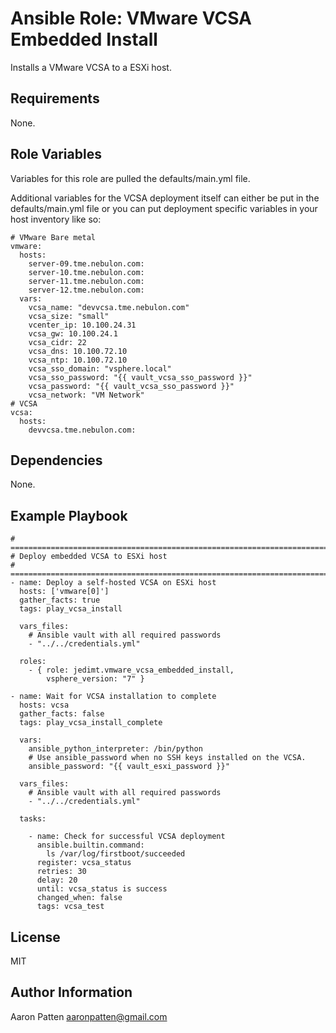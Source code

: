Ansible Role: VMware VCSA Embedded Install
=========

Installs a VMware VCSA to a ESXi host.

Requirements
------------

None.

Role Variables
--------------

Variables for this role are pulled the defaults/main.yml file.

Additional variables for the VCSA deployment itself can either be put in the defaults/main.yml file or you can put deployment specific variables in
your host inventory like so:

    # VMware Bare metal
    vmware:
      hosts:
        server-09.tme.nebulon.com:
        server-10.tme.nebulon.com:
        server-11.tme.nebulon.com:
        server-12.tme.nebulon.com:
      vars:
        vcsa_name: "devvcsa.tme.nebulon.com"
        vcsa_size: "small"
        vcenter_ip: 10.100.24.31
        vcsa_gw: 10.100.24.1
        vcsa_cidr: 22
        vcsa_dns: 10.100.72.10
        vcsa_ntp: 10.100.72.10
        vcsa_sso_domain: "vsphere.local"
        vcsa_sso_password: "{{ vault_vcsa_sso_password }}"
        vcsa_password: "{{ vault_vcsa_sso_password }}"
        vcsa_network: "VM Network"
    # VCSA
    vcsa:
      hosts:
        devvcsa.tme.nebulon.com:

Dependencies
------------

None.

Example Playbook
----------------

    # ===========================================================================
    # Deploy embedded VCSA to ESXi host
    # ===========================================================================
    - name: Deploy a self-hosted VCSA on ESXi host
      hosts: ['vmware[0]']
      gather_facts: true
      tags: play_vcsa_install

      vars_files:
        # Ansible vault with all required passwords
        - "../../credentials.yml"

      roles:
        - { role: jedimt.vmware_vcsa_embedded_install,
            vsphere_version: "7" }

    - name: Wait for VCSA installation to complete
      hosts: vcsa
      gather_facts: false
      tags: play_vcsa_install_complete

      vars:
        ansible_python_interpreter: /bin/python
        # Use ansible_password when no SSH keys installed on the VCSA.
        ansible_password: "{{ vault_esxi_password }}"

      vars_files:
        # Ansible vault with all required passwords
        - "../../credentials.yml"

      tasks:

        - name: Check for successful VCSA deployment
          ansible.builtin.command:
            ls /var/log/firstboot/succeeded
          register: vcsa_status
          retries: 30
          delay: 20
          until: vcsa_status is success
          changed_when: false
          tags: vcsa_test

License
-------

MIT

Author Information
------------------

Aaron Patten
aaronpatten@gmail.com
